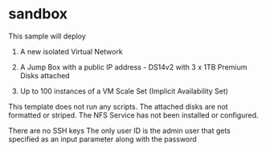 # sandbox
This sample will deploy

1. A new isolated Virtual Network 

2. A Jump Box with a public IP address - DS14v2 with 3 x 1TB Premium Disks attached

3. Up to 100 instances of a VM Scale Set (Implicit Availability Set)

This template does not run any scripts.  The attached disks are not formatted or striped.
The NFS Service has not been installed or configured.

There are no SSH keys
The only user ID is the admin user that gets specified as an input parameter along with the password



